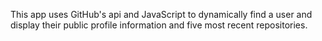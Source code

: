 This app uses GitHub's api and JavaScript to dynamically find a user and display their public profile information and five most recent repositories. 